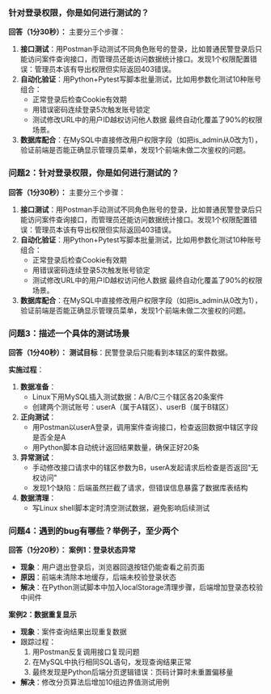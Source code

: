 ### **针对登录权限，你是如何进行测试的？**

**回答（1分30秒）：**
主要分三个步骤：

1. **接口测试**：用Postman手动测试不同角色账号的登录，比如普通民警登录后只能访问案件查询接口，而管理员还能访问数据统计接口。发现1个权限配置错误：管理员本该有导出权限但实际返回403错误。
2. **自动化验证**：用Python+Pytest写脚本批量测试，比如用参数化测试10种账号组合：
   - 正常登录后检查Cookie有效期
   - 用错误密码连续登录5次触发账号锁定
   - 测试修改URL中的用户ID越权访问他人数据
     最终自动化覆盖了90%的权限场景。
3. **数据库配合**：在MySQL中直接修改用户权限字段（如把is_admin从0改为1），验证前端是否能正确显示管理员菜单，发现1个前端未做二次鉴权的问题。



### **问题2：针对登录权限，你是如何进行测试的？**

**回答（1分30秒）：**
主要分三个步骤：

1. **接口测试**：用Postman手动测试不同角色账号的登录，比如普通民警登录后只能访问案件查询接口，而管理员还能访问数据统计接口。发现1个权限配置错误：管理员本该有导出权限但实际返回403错误。
2. **自动化验证**：用Python+Pytest写脚本批量测试，比如用参数化测试10种账号组合：
   - 正常登录后检查Cookie有效期
   - 用错误密码连续登录5次触发账号锁定
   - 测试修改URL中的用户ID越权访问他人数据
     最终自动化覆盖了90%的权限场景。
3. **数据库配合**：在MySQL中直接修改用户权限字段（如把is_admin从0改为1），验证前端是否能正确显示管理员菜单，发现1个前端未做二次鉴权的问题。



### **问题3：描述一个具体的测试场景**

**回答（1分40秒）：**
**测试目标**：民警登录后只能看到本辖区的案件数据。

**实施过程**：

1. **数据准备**：
   - Linux下用MySQL插入测试数据：A/B/C三个辖区各20条案件
   - 创建两个测试账号：userA（属于A辖区）、userB（属于B辖区）
2. **正向测试**：
   - 用Postman以userA登录，调用案件查询接口，检查返回数据中辖区字段是否全是A
   - 用Python脚本自动统计返回结果数量，确保正好20条
3. **异常测试**：
   - 手动修改接口请求中的辖区参数为B，userA发起请求后检查是否返回"无权访问"
   - 发现1个缺陷：后端虽然拦截了请求，但错误信息暴露了数据库表结构
4. **数据清理**：
   - 写Linux shell脚本定时清空测试数据，避免影响后续测试



### **问题4：遇到的bug有哪些？举例子，至少两个**

**回答（1分20秒）：**
**案例1：登录状态异常**

- **现象**：用户退出登录后，浏览器回退按钮仍能查看之前页面
- **原因**：前端未清除本地缓存，后端未校验登录状态
- **解决**：在Python测试脚本中加入localStorage清理步骤，后端增加登录态校验中间件

**案例2：数据重复显示**

- **现象**：案件查询结果出现重复数据
- 跟踪过程：
  1. 用Postman反复调用接口复现问题
  2. 在MySQL中执行相同SQL语句，发现查询结果正常
  3. 最终发现是Python后端分页逻辑错误：页码计算时未重置偏移量
- **解决**：修改分页算法后增加10组边界值测试用例